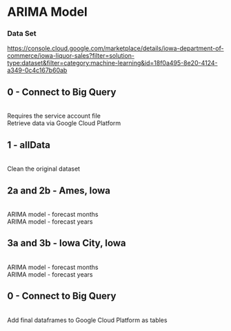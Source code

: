 # ARIMA Model

### Data Set
https://console.cloud.google.com/marketplace/details/iowa-department-of-commerce/iowa-liquor-sales?filter=solution-type:dataset&filter=category:machine-learning&id=18f0a495-8e20-4124-a349-0c4c167b60ab

## 0 - Connect to Big Query
<br>Requires the service account file
<br>Retrieve data via Google Cloud Platform

## 1 - allData
<br>Clean the original dataset
 

## 2a and 2b - Ames, Iowa
<br>ARIMA model - forecast months
<br>ARIMA model - forecast years

## 3a and 3b - Iowa City, Iowa
<br>ARIMA model - forecast months
<br>ARIMA model - forecast years

## 0 - Connect to Big Query
<br>Add final dataframes to Google Cloud Platform as tables
